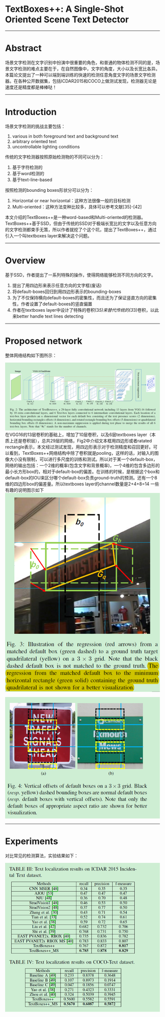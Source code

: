 # TextBoxes++: A Single-Shot Oriented Scene Text Detector

****
# Abstract
场景文字检测在文字识别中扮演中很重要的角色，和普通的物体检测不同的是，场景文字检测的难点主要在于，在自然图像中，文字的角度，大小以及长宽比各异。本篇论文提出了一种可以端到端训练的快速的检测任意角度文字的场景文字检测器。在各种公开数据集，包括ICDAR2015和COCO上做测试发现，检测器无论是速度还是精度都是棒棒哒！
****
# Introduction
场景文字检测的挑战主要包括：

1. various in both foreground text and background text
2. arbitrary oriented text
3. uncontrollable lighting conditions

传统的文字检测器按照原始检测物的不同可以分为：

1. 基于字符检测的
2. 基于word检测的
3. 基于text-line-based

按照检测的bounding boxes形状分可以分为：

1. Horizontal or near horizontal：这种方法很像一般的目标检测
2. Multi-oriented：这种方法变种比较多，具体可以参考文献[35]-[42]

本文介绍的TextBoxes++是一种word-based和Multi-oriented的检测器。TextBoxes++基于SSD，但由于传统的SSD对于极端长宽比的文字以及任意方向的文字检测都束手无策，所以作者就挖了个这个坑，提出了TextBoxes++，通过引入一个叫textboxes layer来解决这个问题。
****
# Overview
基于SSD，作者提出了一系列特殊的操作，使得网络能够检测不同方向的文字。

1. 提出了用四边形来表示任意方向的文字框(废话)
2. 将default-boxes回归到用四边形表示的bounding-boxes
3. 为了不仅保持横向default-boxes的密集性，而且还为了保证竖直方向的密集性，作者设置了default-boxes的竖直偏置
4. 作者在textboxes layer中设计了特殊的卷积(3*5)来替代传统的(3*3)卷积，以此来better handle text lines detecting
****
# Proposed network
整体网络结构如下图所示：

![](/img/textboxes++/network.png)
在VGG16的13层卷积的基础上，增加了10层卷积，以及6层textboxes layer（本质上还是卷积层），总共29层的网络，Fig2中介绍文本框用四边形或者ratated rectangle表示，本文经过测试发现，用四边形表示对于检测精度和召回更好。可以看到，TextBoxes++网络结构中除了卷积就是pooling，这样的话，对输入的图像大小没有限制，可以进行多尺度的训练和测试。所以对于某一个default-box，网络的输出包括：一个2维的概率(包含文字和背景概率)，一个4维的包含多边形的最小长方形box的，相对于default-box的偏差。在训练的时候，是根据这个box和default-box的IOU来区分哪个default-box负责ground-truth的预测。还有一个8维的四边形box的偏差量。所以textboxes layer的channel数量是2+4+8=14
一些有趣的说明图示如下
![](/img/textboxes++/fig3.png)

![](/img/textboxes++/fig4.png)
****
# Experiments
对比常见的检测算法，实验结果如下：

![](/img/textboxes++/experiment.png)

